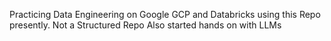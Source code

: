 Practicing Data Engineering on Google GCP and Databricks using this Repo presently.
Not a Structured Repo
Also started hands on with LLMs
